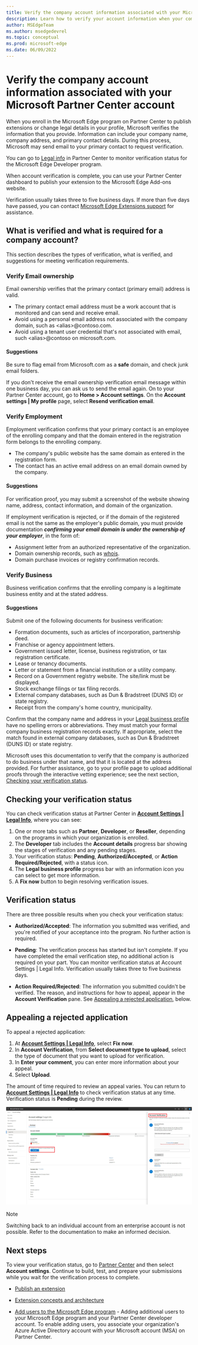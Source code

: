 ```yaml
---
title: Verify the company account information associated with your Microsoft Partner Center account
description: Learn how to verify your account information when your company enrolls in the Microsoft Edge program on Partner Center to publish extensions to the Microsoft Edge Add-ons website.
author: MSEdgeTeam
ms.author: msedgedevrel
ms.topic: conceptual
ms.prod: microsoft-edge
ms.date: 06/09/2022
---
```

# Verify the company account information associated with your Microsoft Partner Center account

When you enroll in the Microsoft Edge program on Partner Center to publish extensions or change legal details in your profile, Microsoft verifies the information that you provide. Information can include your company name, company address, and primary contact details. During this process, Microsoft may send email to your primary contact to request verification.

You can go to [Legal info](https://partner.microsoft.com/dashboard/account/v3/organization/legalinfo#developer) in Partner Center to monitor verification status for the Microsoft Edge Developer program.

When account verification is complete, you can use your Partner Center dashboard to publish your extension to the Microsoft Edge Add-ons website.

Verification usually takes three to five business days. If more than five days have passed, you can contact [Microsoft Edge Extensions support](/microsoft-edge/extensions-chromium/publish/contact-extensions-team/) for assistance.


<!-- ====================================================================== -->
## What is verified and what is required for a company account?

This section describes the types of verification, what is verified, and suggestions for meeting verification requirements.

### Verify Email ownership

Email ownership verifies that the primary contact (primary email) address is valid.

* The primary contact email address must be a work account that is monitored and can send and receive email.
* Avoid using a personal email address not associated with the company domain, such as \<alias\>@contoso.com.
* Avoid using a tenant user credential that's not associated with email, such \<alias\>@contoso on microsoft.com.

#### Suggestions

Be sure to flag email from Microsoft.com as a **safe** domain, and check junk email folders.

If you don't receive the email ownership verification email message within one business day, you can ask us to send the email again. On to your Partner Center account, go to **Home > Account settings**. On the **Account settings | My profile** page, select **Resend verification email**.

### Verify Employment

Employment verification confirms that your primary contact is an employee of the enrolling company and that the domain entered in the registration form belongs to the enrolling company.

* The company's public website has the same domain as entered in the registration form.
* The contact has an active email address on an email domain owned by the company.

#### Suggestions

For verification proof, you may submit a screenshot of the website showing name, address, contact information, and domain of the organization.

If employment verification is rejected, or if the domain of the registered email is not the same as the employer's public domain, you must provide documentation ***confirming your email domain is under the ownership of your employer***, in the form of:

* Assignment letter from an authorized representative of the organization.
* Domain ownership records, such as [whois](https://www.whois.com/whois).
* Domain purchase invoices or registry confirmation records.

### Verify Business

Business verification confirms that the enrolling company is a legitimate business entity and at the stated address.

#### Suggestions

Submit one of the following documents for business verification:

* Formation documents, such as articles of incorporation, partnership deed.
* Franchise or agency appointment letters.
* Government issued letter, license, business registration, or tax registration certificate.
* Lease or tenancy documents.
* Letter or statement from a financial institution or a utility company.
* Record on a Government registry website. The site/link must be displayed.
* Stock exchange filings or tax filing records.
* External company databases, such as Dun & Bradstreet (DUNS ID) or state registry.
* Receipt from the company's home country, municipality.

Confirm that the company name and address in your [Legal business profile](https://partner.microsoft.com/dashboard/account/v3/organization/legalinfo#developer) have no spelling errors or abbreviations. They must match your formal company business registration records exactly. If appropriate, select the match found in external company databases, such as Dun & Bradstreet (DUNS ID) or state registry.

Microsoft uses this documentation to verify that the company is authorized to do business under that name, and that it is located at the address provided. For further assistance, go to your profile page to upload additional proofs through the interactive vetting experience; see the next section, [Checking your verification status](#checking-your-verification-status).


<!-- ====================================================================== -->
## Checking your verification status

You can check verification status at Partner Center in **[Account Settings | Legal Info](https://partner.microsoft.com/dashboard/account/v3/organization/legalinfo#developer)**, where you can see:

1. One or more tabs such as **Partner**, **Developer**, or **Reseller**, depending on the programs in which your organization is enrolled.
1. The **Developer** tab includes the **Account details** progress bar showing the stages of verification and any pending stages.
1. Your verification status: **Pending**, **Authorized/Accepted**, or **Action Required/Rejected**, with a status icon.
1. The **Legal business profile** progress bar with an information icon you can select to get more information.
1. A **Fix now** button to begin resolving verification issues.


<!-- ====================================================================== -->
## Verification status

There are three possible results when you check your verification status:

*   **Authorized/Accepted**: The information you submitted was verified, and you're notified of your acceptance into the program. No further action is required.

*   **Pending**: The verification process has started but isn't complete. If you have completed the email verification step, no additional action is required on your part. You can monitor verification status at Account Settings | Legal Info. Verification usually takes three to five business days.

*   **Action Required/Rejected**: The information you submitted couldn't be verified. The reason, and instructions for how to appeal, appear in the **Account Verification** pane. See [Appealing a rejected application](#appealing-a-rejected-application), below.


<!-- ====================================================================== -->
## Appealing a rejected application

To appeal a rejected application:

1. At **[Account Settings | Legal Info](https://partner.microsoft.com/dashboard/account/v3/organization/legalinfo#developer)**, select **Fix now**.
1. In **Account Verification**, from **Select document type to upload**, select the type of document that you want to upload for verification.
1. In **Enter your comment**, you can enter more information about your appeal.
1. Select **Upload**.

The amount of time required to review an appeal varies. You can return to **[Account Settings | Legal Info](https://partner.microsoft.com/dashboard/account/v3/organization/legalinfo#developer)** to check verification status at any time. Verification status is **Pending** during the review.

![Account Settings | Legal Info](media/account-settings-legal-info-microsoft-edge-partner-center.png)


> [!NOTE]
> Switching back to an individual account from an enterprise account is not possible. Refer to the documentation to make an informed decision.


<!-- ====================================================================== -->
## Next steps

To view your verification status, go to [Partner Center](https://partner.microsoft.com/dashboard/microsoftedge/public/login?ref=dd) and then select **Account settings**.  Continue to build, test, and prepare your submissions while you wait for the verification process to complete.

*  [Publish an extension](publish-extension.md)

*  [Extension concepts and architecture](../getting-started/index.md)

*  [Add users to the Microsoft Edge program](aad-account.md) - Adding additional users to your Microsoft Edge program and your Partner Center developer account.  To enable adding users, you associate your organization's Azure Active Directory account with your Microsoft account (MSA) on Partner Center.


